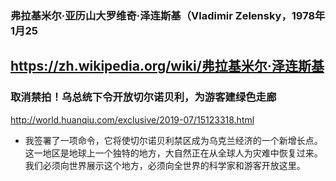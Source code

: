 ### 弗拉基米尔·亚历山大罗维奇·泽连斯基（Vladimir Zelensky，1978年1月25
https://zh.wikipedia.org/wiki/弗拉基米尔·泽连斯基
---
### 取消禁拍！乌总统下令开放切尔诺贝利，为游客建绿色走廊
http://world.huanqiu.com/exclusive/2019-07/15123318.html
- 我签署了一项命令，它将使切尔诺贝利禁区成为乌克兰经济的一个新增长点。这一地区是地球上一个独特的地方，大自然正在从全球人为灾难中恢复过来。我们必须向世界展示这个地方，必须向全世界的科学家和游客开放这里。